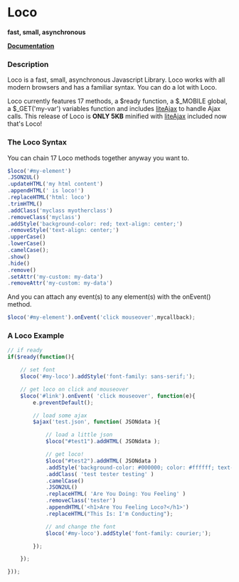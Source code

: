 # Loco
**fast, small, asynchronous**

[**Documentation**](https://github.com/peterprins/loco/wiki)

### Description

Loco is a fast, small, asynchronous Javascript Library. Loco works with all modern browsers and has a familiar syntax. You can do a lot with Loco.

Loco currently features 17 methods, a $ready function, a $_MOBILE global, a $_GET('my-var') variables function and includes [liteAjax](https://github.com/peterprins/liteAjax) to handle Ajax calls. This release of Loco is **ONLY 5KB** minified with [liteAjax](https://github.com/peterprins/liteAjax) included now that's Loco! 

### The Loco Syntax

You can chain 17 Loco methods together anyway you want to. 

```JavaScript
$loco('#my-element')
.JSON2UL()
.updateHTML('my html content')
.appendHTML(' is loco!')
.replaceHTML('html: loco')
.trimHTML()
.addClass('myclass myotherclass')
.removeClass('myclass')
.addStyle('background-color: red; text-align: center;')
.removeStyle('text-align: center;')
.upperCase()
.lowerCase()
.camelCase();
.show()
.hide()
.remove()
.setAttr('my-custom: my-data')
.removeAttr('my-custom: my-data')
```

And you can attach any event(s) to any element(s) with the onEvent() method.

```JavaScript
$loco('#my-element').onEvent('click mouseover',mycallback);
```

### A Loco Example

```JavaScript
// if ready
if($ready(function(){

	// set font
	$loco('#my-loco').addStyle('font-family: sans-serif;');

	// get loco on click and mouseover
	$loco('#link').onEvent( 'click mouseover', function(e){
		e.preventDefault();

		// load some ajax
		$ajax('test.json', function( JSONdata ){

			// load a little json
			$loco("#test1").addHTML( JSONdata );

			// get loco!
			$loco("#test2").addHTML( JSONdata )
			.addStyle('background-color: #000000; color: #ffffff; text-align: center;')
			.addClass( 'test tester testing' )
			.camelCase()
			.JSON2UL()
			.replaceHTML( 'Are You Doing: You Feeling' )
			.removeClass('tester')
			.appendHTML('<h1>Are You Feeling Loco?</h1>')
			.replaceHTML("This Is: I'm Conducting");

			// and change the font
			$loco('#my-loco').addStyle('font-family: courier;');

		});

	});

}));
```
